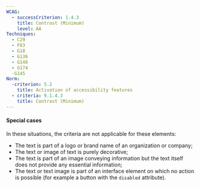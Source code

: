 ```yaml
---
WCAG:
  - successCriterion: 1.4.3
    title: Contrast (Minimum)
    level: AA
Techniques:
  - C29
  - F83
  - G18
  - G136
  - G148
  - G174
  -G145
Norm:
  -criterion: 5.2
    title: Activation of accessibility features
  - criteria: 9.1.4.3
    title: Contrast (Minimum)
---
```


#### Special cases

In these situations, the criteria are not applicable for these elements:

- The text is part of a logo or brand name of an organization or company;
- The text or image of text is purely decorative;
- The text is part of an image conveying information but the text itself does not provide any essential information;
- The text or text image is part of an interface element on which no action is possible (for example a button with the `disabled` attribute).
